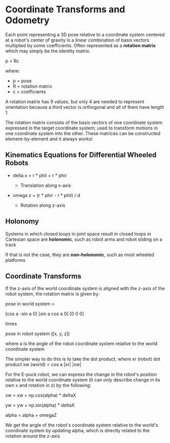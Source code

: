 # Coordinate Transforms and Odometry

Each point representing a 3D pose relative to a coordinate system centered at a robot's center of gravity is a linear combination of basis vectors multiplied by some coefficients. Often represented as a **rotation matrix** which may simply be the identity matrix.

p = Rc

where:

- p = pose
- R = rotation matrix
- c = coefficients

A rotation matrix has 9 values, but only 4 are needed to represent orientation because a third vector is orthogonal and all of them have length 1.

The rotation matrix consists of the basis vectors of one coordinate system expressed in the target coordinate system; used to transform motions in one coordinate system into the other. These matrices can be constructed element-by-element and it always works!

## Kinematics Equations for Differential Wheeled Robots

- delta x = r * phil + r * phir
    - Translation along x-axis

- omega z = (r * phir - r * phil) / d
    - Rotation along z-axis


## Holonomy

Systems in which closed loops in joint space result in closed loops in Cartesian space are **holonomic**, such as robot arms and robot sliding on a track

If that is not the case, they are **non-holonomic**, such as most wheeled platforms

## Coordinate Transforms

If the z-axis of the world coordinate system is aligned with the z-axis of the robot system, the rotation matrix is given by:

pose in world system = 

[cos a      -sin a    0]
[sin a      cos a     0]
[0          0         0]

times 

pose in robot system ([x, y, z])

where a is the angle of the robot coordinate system relative to the world coordinate system

The simpler way to do this is to take the dot product, where xr (robot) dot product xw (world) = cos a |xr| |xw|

For the E-puck robot, we can express the change in the robot's position relative to the world coordinate system (it can only describe change in its own x and rotation in z) by the following:

xw = xw + np.cos(alpha) * deltaX

yw = yw + np.sin(alpha) * deltaX

alpha = alpha + omegaZ

We get the angle of the robot's coordinate system relative to the world's coordinate system by updating alpha, which is directly related to the rotation around the z-axis